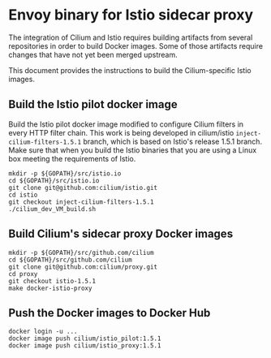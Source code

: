 # Envoy binary for Istio sidecar proxy

The integration of Cilium and Istio requires building artifacts from
several repositories in order to build Docker images.  Some of those
artifacts require changes that have not yet been merged upstream.

This document provides the instructions to build the Cilium-specific
Istio images.

## Build the Istio pilot docker image

Build the Istio pilot docker image modified to configure Cilium
filters in every HTTP filter chain.  This work is being developed in
cilium/istio `inject-cilium-filters-1.5.1` branch, which is based on
Istio's release 1.5.1 branch. Make sure that when you build the Istio
binaries that you are using a Linux box meeting the requirements of
Istio.


    mkdir -p ${GOPATH}/src/istio.io
    cd ${GOPATH}/src/istio.io
    git clone git@github.com:cilium/istio.git
    cd istio
    git checkout inject-cilium-filters-1.5.1
    ./cilium_dev_VM_build.sh

## Build Cilium's sidecar proxy Docker images

    mkdir -p ${GOPATH}/src/github.com/cilium
    cd ${GOPATH}/src/github.com/cilium
    git clone git@github.com:cilium/proxy.git
    cd proxy
    git checkout istio-1.5.1
    make docker-istio-proxy

## Push the Docker images to Docker Hub

    docker login -u ...
    docker image push cilium/istio_pilot:1.5.1
    docker image push cilium/istio_proxy:1.5.1
